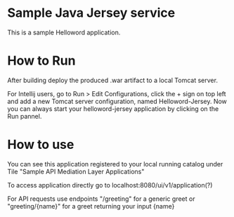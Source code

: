 # Sample Java Jersey service

This is a sample Helloword application. 

# How to Run 

After building  deploy the produced .war artifact to a local Tomcat server. 

For Intellij users, go to Run > Edit Configurations, click the + sign on top left and add a new Tomcat server configuration, named Helloword-Jersey. 
Now you can always start your helloword-jersey application by clicking on the Run pannel. 

# How to use

You can see this application registered to your local running catalog under Tile "Sample API Mediation Layer Applications"

To access application directly go to localhost:8080/ui/v1/application(?)

For API requests use endpoints "/greeting" for a generic greet or "greeting/{name}" for a greet returning your input {name}
